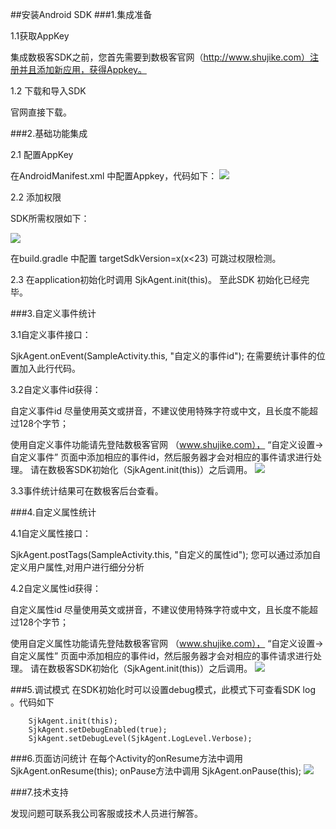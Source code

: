##安装Android SDK 
###1.集成准备

1.1获取AppKey

集成数极客SDK之前，您首先需要到数极客官网（http://www.shujike.com）注册并且添加新应用，获得Appkey。

1.2 下载和导入SDK

官网直接下载。

###2.基础功能集成

2.1 配置AppKey 

在AndroidManifest.xml 中配置Appkey，代码如下：
![](http://www.shujike.com/images/android_guide_appkey.png)

2.2 添加权限

SDK所需权限如下：

![](http://www.shujike.com/images/android_guide_permis.png)

在build.gradle 中配置 targetSdkVersion=x(x<23)  可跳过权限检测。

2.3 在application初始化时调用 SjkAgent.init(this)。 至此SDK 初始化已经完毕。

###3.自定义事件统计

3.1自定义事件接口：

SjkAgent.onEvent(SampleActivity.this, "自定义的事件id"); 在需要统计事件的位置加入此行代码。

3.2自定义事件id获得：

自定义事件id 尽量使用英文或拼音，不建议使用特殊字符或中文，且长度不能超过128个字节；

使用自定义事件功能请先登陆数极客官网 （www.shujike.com）， “自定义设置->自定义事件” 页面中添加相应的事件id，然后服务器才会对相应的事件请求进行处理。
请在数极客SDK初始化（SjkAgent.init(this)）之后调用。
![](http://www.shujike.com/images/android_guide_event1.png)

3.3事件统计结果可在数极客后台查看。

###4.自定义属性统计

4.1自定义属性接口：

SjkAgent.postTags(SampleActivity.this, "自定义的属性id"); 您可以通过添加自定义用户属性,对用户进行细分分析

4.2自定义属性id获得：

自定义属性id 尽量使用英文或拼音，不建议使用特殊字符或中文，且长度不能超过128个字节；

使用自定义属性功能请先登陆数极客官网 （www.shujike.com）， “自定义设置->自定义属性” 页面中添加相应的事件id，然后服务器才会对相应的事件请求进行处理。
请在数极客SDK初始化（SjkAgent.init(this)）之后调用。
![](http://www.shujike.com/images/android_guide_arg.png)


###5.调试模式
在SDK初始化时可以设置debug模式，此模式下可查看SDK log 。代码如下

        SjkAgent.init(this);
        SjkAgent.setDebugEnabled(true);
        SjkAgent.setDebugLevel(SjkAgent.LogLevel.Verbose);

###6.页面访问统计
在每个Activity的onResume方法中调用 SjkAgent.onResume(this); onPause方法中调用 SjkAgent.onPause(this);
![](http://www.shujike.com/images/android_guide_page.png)

###7.技术支持 

发现问题可联系我公司客服或技术人员进行解答。

